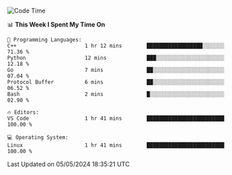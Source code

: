 
<!--START_SECTION:waka-->
![Code Time](http://img.shields.io/badge/Code%20Time-1%2C882%20hrs%2047%20mins-blue)

📊 **This Week I Spent My Time On** 

```text
💬 Programming Languages: 
C++                      1 hr 12 mins        ██████████████████░░░░░░░   71.36 % 
Python                   12 mins             ███░░░░░░░░░░░░░░░░░░░░░░   12.18 % 
Go                       7 mins              ██░░░░░░░░░░░░░░░░░░░░░░░   07.04 % 
Protocol Buffer          6 mins              ██░░░░░░░░░░░░░░░░░░░░░░░   06.52 % 
Bash                     2 mins              █░░░░░░░░░░░░░░░░░░░░░░░░   02.90 % 

🔥 Editors: 
VS Code                  1 hr 41 mins        █████████████████████████   100.00 % 

💻 Operating System: 
Linux                    1 hr 41 mins        █████████████████████████   100.00 % 
```


 Last Updated on 05/05/2024 18:35:21 UTC
<!--END_SECTION:waka-->


